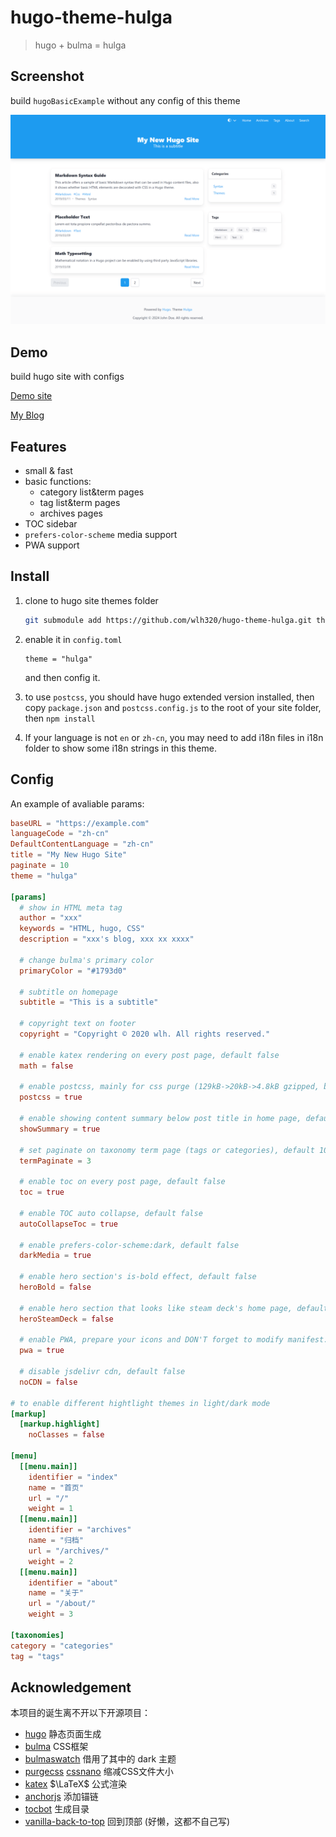 # hugo-theme-hulga

> hugo + bulma = hulga

## Screenshot

build `hugoBasicExample` without any config of this theme

![screenshot](https://github.com/wlh320/hugo-theme-hulga/blob/main/images/screenshot.png)

## Demo

build hugo site with configs

[Demo site](https://v4.zilch40.wang)

[My Blog](https://blog.zilch40.wang)

## Features

- small & fast
- basic functions:
  - category list&term pages
  - tag list&term pages
  - archives pages
- TOC sidebar
- `prefers-color-scheme` media support
- PWA support

## Install

1. clone to hugo site themes folder

    ```bash
    git submodule add https://github.com/wlh320/hugo-theme-hulga.git themes/hulga
    ```

2. enable it in `config.toml`

    ```
    theme = "hulga"
    ```
    and then config it.

3. to use `postcss`, you should have hugo extended version installed, then copy `package.json` and `postcss.config.js` to the root of your site folder, then `npm install`

4. If your language is not `en` or `zh-cn`, you may need to add i18n files in i18n folder to show some i18n strings in this theme.

## Config

An example of avaliable params:

```toml
baseURL = "https://example.com"
languageCode = "zh-cn"
DefaultContentLanguage = "zh-cn"
title = "My New Hugo Site"
paginate = 10
theme = "hulga"

[params]
  # show in HTML meta tag
  author = "xxx"
  keywords = "HTML, hugo, CSS"
  description = "xxx's blog, xxx xx xxxx"

  # change bulma's primary color
  primaryColor = "#1793d0"

  # subtitle on homepage
  subtitle = "This is a subtitle"

  # copyright text on footer
  copyright = "Copyright © 2020 wlh. All rights reserved."

  # enable katex rendering on every post page, default false
  math = false

  # enable postcss, mainly for css purge (129kB->20kB->4.8kB gzipped, but this makes build slower), default false
  postcss = true

  # enable showing content summary below post title in home page, default false
  showSummary = true

  # set paginate on taxonomy term page (tags or categories), default 10
  termPaginate = 3

  # enable toc on every post page, default false
  toc = true

  # enable TOC auto collapse, default false
  autoCollapseToc = true

  # enable prefers-color-scheme:dark, default false
  darkMedia = true

  # enable hero section's is-bold effect, default false
  heroBold = false

  # enable hero section that looks like steam deck's home page, default false
  heroSteamDeck = false

  # enable PWA, prepare your icons and DON'T forget to modify manifest.json, default false
  pwa = true

  # disable jsdelivr cdn, default false
  noCDN = false

# to enable different hightlight themes in light/dark mode 
[markup]
  [markup.highlight]
    noClasses = false

[menu]
  [[menu.main]]
    identifier = "index"
    name = "首页"
    url = "/"
    weight = 1
  [[menu.main]]
    identifier = "archives"
    name = "归档"
    url = "/archives/"
    weight = 2
  [[menu.main]]
    identifier = "about"
    name = "关于"
    url = "/about/"
    weight = 3

[taxonomies]
category = "categories"
tag = "tags"

```

## Acknowledgement

本项目的诞生离不开以下开源项目：

- [hugo](https://gohugo.io/) 静态页面生成
- [bulma](https://bulma.io/) CSS框架
- [bulmaswatch](https://jenil.github.io/bulmaswatch/) 借用了其中的 dark 主题
- [purgecss](https://purgecss.com/) [cssnano](https://cssnano.co/) 缩减CSS文件大小
- [katex](https://katex.org/) $\LaTeX$ 公式渲染
- [anchorjs](https://github.com/bryanbraun/anchorjs) 添加锚链
- [tocbot](https://tscanlin.github.io/tocbot/) 生成目录
- [vanilla-back-to-top](https://github.com/vfeskov/vanilla-back-to-top) 回到顶部 (好懒，这都不自己写)

